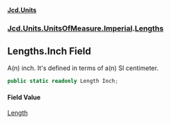 #### [Jcd.Units](index.md 'index')
### [Jcd.Units.UnitsOfMeasure.Imperial](Jcd.Units.UnitsOfMeasure.Imperial.md 'Jcd.Units.UnitsOfMeasure.Imperial').[Lengths](Jcd.Units.UnitsOfMeasure.Imperial.Lengths.md 'Jcd.Units.UnitsOfMeasure.Imperial.Lengths')

## Lengths.Inch Field

A(n) inch. It's defined in terms of a(n) SI centimeter.

```csharp
public static readonly Length Inch;
```

#### Field Value
[Length](Jcd.Units.UnitTypes.Length.md 'Jcd.Units.UnitTypes.Length')